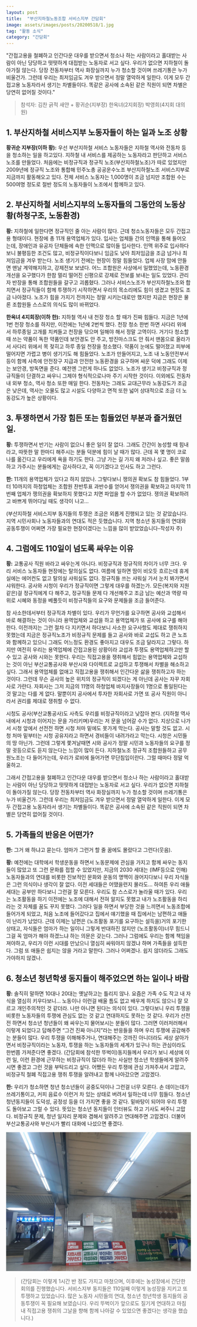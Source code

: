 ```yaml
---
layout: post
title:  "부산지하철노동조합 서비스지부 간담회"
image: assets/images/posts/20200518/1.jpg
tag: "활동 소식"
category: "간담회"
---
```


"간접고용을 철폐하고 인간다운 대우를 받으면서 청소나 하는 사람이라고 홀대받는 사람이 아닌 당당하고 떳떳하게 대접받는 노동자로 서고 싶다. 우리가 없으면 지하철이 돌아가질 않는다. 당장 전동차부터 역사 화장실까지 누가 청소할 것이며 쓰레기통은 누가 비울건가. 그런데 우리는 최저임금도 겨우 받으면서 정말 열악하게 일한다. 이게 모두 간접고용 노동자라서 생기는 차별들이다. 똑같은 공사에 소속된 같은 직원이 되면 차별은 당연히 없어질 것이다."

> 참석자: 김찬 긁적 새얀 + 황귀순(지부장) 한옥녀(2지회장) 박영희(4지회 대의원)

## 1. 부산지하철 서비스지부 노동자들이 하는 일과 노조 상황
**황귀순 지부장(이하 황):** 우선 부산지하철 서비스 노동자들은 지하철 역사와 전동차 등을 청소하는 일을 하고있다. 지하철 내 서비스를 제공하는 노동자라고 판단하고 서비스노조를 만들었다. 처음에는 비정규직과 정규직 노조(부산지하철노조)가 따로 있었지만 2009년에 정규직 노조와 통합해 민주노총 공공운수노조 부산지하철노조 서비스지부로 지금까지 활동해오고 있다. 전체 서비스 노동자는 1,000명이 조금 넘지만 조합원 수는 500여명 정도로 절반 정도의 노동자들이 노조에서 함께하고 있다.

## 2. 부산지하철 서비스지부의 노동자들의 그동안의 노동상황(하청구조, 노동환경)
**황:** 지하철에 일한다면 정규직인 줄 아는 사람이 많다. 근데 청소노동자들은 모두 간접고용 형태이다. 현장에 총 11개 용역업체가 있다. 입사는 업체들 간의 인맥을 통해 들어오는데, 장애인과 유공자 단체들에 속한 인맥으로 많이들 입사한다. 인맥 위주로 입사하다보니 불평등한 조건도 많고, 비정규직이다보니 임금도 낮아 최저임금을 조금 넘거나 최저임금을 겨우 받는다. 노조 생기기 전에는 현장이 정말 힘들었다. 업체 사장 맘에 안들면 맨날 계약해지하고, 강제전보 보냈다. 어느 조합원은 사상에서 일했었는데, 노동환경 개선을 요구했다가 한참 멀리 떨어진 신평으로 강제로 전보를 보내는 일도 있었다. 관리자 반장을 통해 조합원들을 갈구고 괴롭혔다. 그러나 서비스노조가 부산지하철노조와 합치면서 정규직들이 함께 투쟁하기 시작하면서 우리의 목소리에도 힘이 생겼고 현장도 조금 나아졌다. 노조가 힘을 가지기 전까지는 정말 시키는대로만 했지만 지금은 현장은 물론 조합원들 스스로의 의식도 많이 바뀌었다. 

**한옥녀 4지회장(이하 한):** 지하철 역사 내 천장 청소 할 때가 진짜 힘들다. 지금은 1년에 1번 천장 청소를 하지만, 이전에는 1년에 2번씩 했다. 천장 청소 한번 하면 사다리 위에서 하루종일 고개를 치켜들고 천장을 닦으며 일해야 해서 정말 고역이다. 거기다 청소할 때 쓰는 약품이 독한 약품인데 보안경도 안 주고, 방진마스크도 안 줘서 맨몸으로 올라가서 사다리 위에서 목 젖히고 하루 종일 천장을 청소했다. 약품이 눈에도 떨어졌고 피부에 떨어지면 가렵고 병이 생기기도 해 힘들었다. 노조가 만들어지고, 노조 내 노동안전부서 등이 함께 사측에 안전장구 지급과 안전한 노동환경을 요구하며 싸운 덕에 그래도 이제는 보안경, 방독면을 준다. 예전엔 그런게 하나도 없었다. 노조가 생기고 비정규직과 정규직들이 단결하고 싸우니 그제야 형식적으로나마 주기 시작한 것이다. 이외에도 전동차 내 외부 청소, 역사 청소 또한 매일 한다. 전동차는 그래도 교대근무라 노동강도가 조금은 낮은데, 역사는 오물도 많고 시설도 다양하고 면적 또한 넓어 상대적으로 조금 더 노동강도가 높은 상황이다.


## 3. 투쟁하면서 가장 힘든 또는 힘들었던 부분과 즐거웠던 일.
**황:** 투쟁하면서 반기는 사람이 없으니 좋은 일이 잘 없다. 그래도 간간이 농성할 때 힘내라고, 따뜻한 말 한마디 해주시는 분들 덕분에 힘이 날 때가 많다. 근데 꼭 몇 명이 코로나를 옮긴다고 우리에게 욕을 하기도 한다. 그냥 가는 길 가지 왜 저러나 싶고. 좋은 말씀 하고 가주시는 분들에게는 감사하다고, 꼭 이기겠다고 인사도 하고 그런다. 

**한:** 11개의 용역업체가 있다고 하지 않았나. 그렇다보니 쟁의권 확보도 참 힘들었다. 1부터 10까지의 하청업체는 조합원 찬반투표 과반수를 얻어서 쟁의권을 확보하고 마지막 11번째 업체가 쟁의권을 확보하지 못했다고 치면 파업을 할 수가 없었다. 쟁의권 확보하려고 바쁘게 뛰어다닐 때도 생각이 나고…

(부산지하철 서비스지부 동지들의 투쟁은 조금은 외롭게 진행되고 있는 것 같았습니다. 지역 시민사회나 노동자들과의 연대도 적은 듯했습니다. 지역 청소년 동지들의 연대와 공동투쟁이 어쩌면 가장 필요한 현장이겠다는 느낌을 많이 받았었습니다-작성자 주)

## 4. 그럼에도 110일이 넘도록 싸우는 이유
**황:** 교통공사 직원 바라고 싸우는게 아니다. 비정규직과 정규직의 차이가 너무 크다. 
우리 서비스 노동자들 현장에는 탈의실도 없다. 여름에 일하면 땀이 비오듯 흐르는데 휴게실에는 에어컨도 없고 탈의실 샤워실도 없다. 정규직들 쓰는 샤워실 가서 눈치 봐가면서 샤워한다. 공사와 시청이 우리가 정규직이면 그렇게 대우를 하겠는가. 모든(복지와 지원 같은)걸 정규직에게 다 해주고, 정규직들 문제 다 개선해주고 조금 남는 예산과 역량 따위로 시혜와 동정을 베풀듯이 비정규직들의 요구와 문제들을 조금 들어준다. 

참 사소한데서부터 정규직과 차별이 있다. 우리가 무언가를 요구하면 공사와 교섭해서 바로 해결하는 것이 아니라 용역업체와 교섭을 하고 용역업체가 또 공사에 요구를 해야한다. 이전까지는 그런 절차 다 지키면서 하다보니 사소한 요구사항도 제대로 쟁취하지 못했는데 지금은 정규직노조가 비정규직 문제를 들고 공사와 바로 교섭도 하고 큰 노조와 함께하고 있으니 그래도 어느정도 환경도 좋아지고 대우도 조금 달라지고 그렇다. 하지만 여전히 우리는 용역업체에 간접고용된 상황이라 교섭과 투쟁도 용역업체하고만 할 수 있고 공사와 시와는 못한다. 우리는 직접고용을 쟁취해서 힘없는 용역업체와 교섭하는 것이 아닌 부산교통공사와 부산시와 다이렉트로 교섭하고 투쟁해서 차별을 해소하고 싶다. 그래서 용역업체를 없애고 직접고용을 쟁취해서 인간다운 삶을 쟁취하고자 하는 것이다. 그런데 무슨 공사의 높은 위치의 정규직이 되겠다는 게 아닌데 공사는 자꾸 자회사로 가란다. 자회사는 그저 지금의 11명의 하청업체 바지사장들이 1명으로 통일된다는 것 말고는 다를 게 없다. 말뿐이지 공사에서 투자한 자회사로 가면 또 공사 직원이 아니라서 권리를 제대로 쟁취할 수 없다. 

시청도 공사(부산교통공사)도 사측도 우리를 비정규직이라고 낮잡아 본다. (지하철 역사 내에서 시청과 이어지는 문을 가리키며)우리는 저 문을 넘어갈 수가 없다. 지상으로 나가서 시청 앞에서 선전전 하면 시청 처마 밑에도 못가게 막는다. 공사는 말할 것도 없고. 시청 처마 밑부터는 시청 공유지라고 하면서 경비들이 내려가라고 막는다. 시청은 시민들의 땅 아닌가. 그런데 그렇게 쫓겨날때면 시와 공사가 정말 시민과 노동자들의 요구를 정말 귓등으로도 듣지 않는다는 느낌이 많이 든다. 지하철노조 정규직 조합원들하고 공무원노조는 다 들어가는데, 우리가 로비에 들어가면 무단침입이란다. 그럴 때마다 정말 억울하고.

그래서 간접고용을 철폐하고 인간다운 대우를 받으면서 청소나 하는 사람이라고 홀대받는 사람이 아닌 당당하고 떳떳하게 대접받는 노동자로 서고 싶다. 우리가 없으면 지하철이 돌아가질 않는다. 당장 전동차부터 역사 화장실까지 누가 청소할 것이며 쓰레기통은 누가 비울건가. 그런데 우리는 최저임금도 겨우 받으면서 정말 열악하게 일한다. 이게 모두 간접고용 노동자라서 생기는 차별들이다. 똑같은 공사에 소속된 같은 직원이 되면 차별은 당연히 없어질 것이다.

## 5. 가족들의 반응은 어떤가?
**한:** 그거 왜 하냐고 묻는다. 엄마가 그런거 할 줄 꿈에도 몰랐다고 그런다(웃음).

**황:** 예전에는 대학에서 학생운동을 하면서 노동문제에 관심을 가지고 함께 싸우는 동지들이 많았고 또 그런 문화를 접할 수 있었지만, 지금의 2030 세대는 (IMF등으로 인해)노동자들과의 연대를 비롯한 진보적인 문화와 운동의 명맥이 끊어지다보니 우리 자식들은 그런 의식이나 생각이 잘 없다. 이전 세대들은 어땠을련지 몰라도… 하여튼 우리 애들 세대는 공부만 하다보니 그런걸 잘 모른다. 우리도 참 스스로가 놀라울 때가 있다. 우리는 노조활동을 하기 이전에는 노조에 대해서 전혀 알지도 못했고 내가 노조활동을 하리라는 것 자체를 꿈도 꾸지 못했다. 그러다 일을 하면서 부당한 것을 느끼면서 노동조합에 들어가게 되었고, 처음 노조에 들어갔다고 집에서 얘기했을 때 집에서는 남편하고 애들이 난리가 났었다. 근데 이제는 남편은 (노조활동 포기를 요구하는 설득을)거의 포기한 상태고, 자식들은 엄마가 하는 일이니 그렇게 반대하진 않지만 (노조활동이)너무 힘드니 그걸 꼭 엄마가 해야 하겠느냐 하는 의문은 갖는다. 그러나 그럼에도 우리는 함께 책임을 져야하고, 우리가 이런 시대를 만났으니 열심히 싸워야지 않겠냐 하며 가족들을 설득한다. 그럼 또 애들은 쉽지는 않을 거라고 말한다. 그러나 어쩌겠나. 쉽지 않더라도 그래도 가야하지 않겠나.

## 6. 청소년 청년학생 동지들이 해주었으면 하는 일이나 바람
**황:** 솔직히 말하면 10대나 20대는 옛날하고는 틀리지 않나. 요즘은 가족 수도 작고 내 자식을 열심히 키우다보니… 노동이나 이런걸 배울 틈도 없고 배우게 하지도 않으니 잘 모르고 개인주의적인 것 같더라. 나만 아니면 된다는 의식이 있다. 그렇다보니 우리 투쟁을 비롯한 노동자들의 투쟁에 관심도 없는 것 같고 연대하지도 못하는 것 같다. 우리가 선전전 하면서 청소년 청년들이 왜 싸우는지 물어보시는 분들이 많다. 그러면 이러저러해서 이렇게 되었다고 답해주면 “그건 진짜 아니지”라는 반응들을 하며 우리 투쟁에 공감해주는 분들이 많다.
우리 투쟁을 이해해주거나, 연대해주는 것까진 아니더라도 세상 살아가면서 비정규직이라는 노동자, 투쟁을 하는 노동자들의 세계가 있구나 하는 관심이라도 한번쯤 가져준다면 좋겠다. (간담회에 참석한 뚜벅이)동지들께서 우리가 보니 세상에 이런 일, 이런 환경에 근무하는 비정규직이 많더라 하는 사실만 청소년 학생들에게 알려주시면 좋겠고 그런 것을 부탁드리고 싶다. 어쨌든 우리 투쟁에 관심 가져주셔서 고맙고, 비정규직 철폐 직접고용 쟁취 투쟁을 알려내고 함께 나아갔으면 고맙겠다.

**한:** 우리가 청소하면 청년 청소년들이 공중도덕이나 그런걸 너무 모른다. 손 데이는데가 쓰레기통이고, 커피 음료수 이런거 차 있는 상태로 버려서 일하는데 너무 힘들다. 청소년 청년동지들이 도덕성, 공정성 등을 더 가지면 좋을 것 같다. 밑바탕이 되어야 우리 투쟁 도 돌아보고 그럴 수 있다. 뜻있는 청소년 동지들이 인터뷰도 하고 기사도 써주니 고맙다. 비정규직 문제, 청년 일자리 문제와 겸해서 알려주고 연대해주면 고맙겠다. 더불어 부산교통공사와 부산시가 빨리 대화에 나섰으면 좋겠다. 

<p class="mb-5"><img class="shadow-lg" src="/assets/images/posts/20200518/2.jpg" alt="서비스지부 조합원들을 지지하는 내용의 피켓이 시청 입구에 있다." /></p>


> (간담회는 이렇게 1시간 반 정도 가지고 마쳤으며, 이후에는 농성장에서 간단한 회의를 진행했습니다. 서비스지부 동지들은 110일째 이렇게 농성장을 지키고 또 투쟁하고 있었습니다. 많은 노동자 시민들의 연대, 청소년 청년학생 동지들의 공동투쟁이 꼭 필요해 보였습니다. 우리 뚜벅이가 앞으로도 질기게 연대하고 마침내 직접고용 쟁취의 그날을 향해 함께 나아갈 수 있었으면 좋겠다는 생각을 했습니다.)
